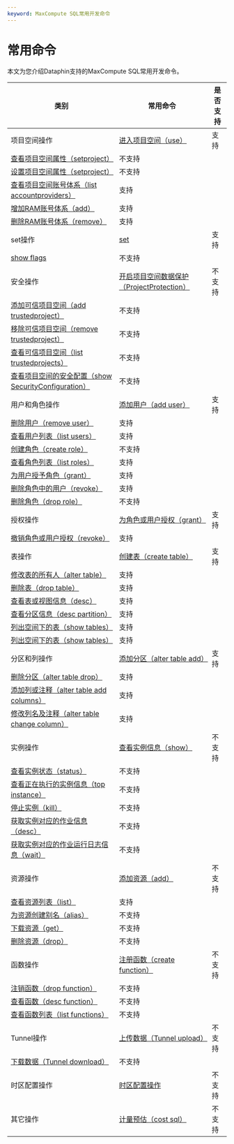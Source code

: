 ```yaml
---
keyword: MaxCompute SQL常用开发命令
---
```


# 常用命令

本文为您介绍Dataphin支持的MaxCompute SQL常用开发命令。

|类别|常用命令|是否支持|
|--|----|----|
|项目空间操作|[进入项目空间（use）](/cn.zh-CN/开发/常用命令/项目空间操作.md)|支持|
|[查看项目空间属性（setproject）](/cn.zh-CN/开发/常用命令/项目空间操作.md)|不支持|
|[设置项目空间属性（setproject）](/cn.zh-CN/开发/常用命令/项目空间操作.md)|不支持|
|[查看项目空间账号体系（list accountproviders）](/cn.zh-CN/开发/常用命令/项目空间操作.md)|支持|
|[增加RAM账号体系（add）](/cn.zh-CN/开发/常用命令/项目空间操作.md)|支持|
|[删除RAM账号体系（remove）](/cn.zh-CN/开发/常用命令/项目空间操作.md)|支持|
|set操作|[set](/cn.zh-CN/开发/常用命令/SET操作.md)|支持|
|[show flags](/cn.zh-CN/开发/常用命令/SET操作.md)|不支持|
|安全操作|[开启项目空间数据保护（ProjectProtection）](/cn.zh-CN/开发/常用命令/安全操作.md)|不支持|
|[添加可信项目空间（add trustedproject）](/cn.zh-CN/开发/常用命令/安全操作.md)|不支持|
|[移除可信项目空间（remove trustedproject）](/cn.zh-CN/开发/常用命令/安全操作.md)|不支持|
|[查看可信项目空间（list trustedprojects）](/cn.zh-CN/开发/常用命令/安全操作.md)|不支持|
|[查看项目空间的安全配置（show SecurityConfiguration）](/cn.zh-CN/开发/常用命令/安全操作.md)|不支持|
|用户和角色操作|[添加用户（add user）](/cn.zh-CN/开发/常用命令/用户和角色操作.md)|支持|
|[删除用户（remove user）](/cn.zh-CN/开发/常用命令/用户和角色操作.md)|支持|
|[查看用户列表（list users）](/cn.zh-CN/开发/常用命令/用户和角色操作.md)|支持|
|[创建角色（create role）](/cn.zh-CN/开发/常用命令/用户和角色操作.md)|不支持|
|[查看角色列表（list roles）](/cn.zh-CN/开发/常用命令/用户和角色操作.md)|支持|
|[为用户授予角色（grant）](/cn.zh-CN/开发/常用命令/用户和角色操作.md)|支持|
|[删除角色中的用户（revoke）](/cn.zh-CN/开发/常用命令/用户和角色操作.md)|支持|
|[删除角色（drop role）](/cn.zh-CN/开发/常用命令/用户和角色操作.md)|不支持|
|授权操作|[为角色或用户授权（grant）](/cn.zh-CN/开发/常用命令/授权操作.md)|支持|
|[撤销角色或用户授权（revoke）](/cn.zh-CN/开发/常用命令/授权操作.md)|支持|
|表操作|[创建表（create table）](/cn.zh-CN/开发/常用命令/表操作.md)|支持|
|[修改表的所有人（alter table）](/cn.zh-CN/开发/常用命令/表操作.md)|支持|
|[删除表（drop table）](/cn.zh-CN/开发/常用命令/表操作.md)|支持|
|[查看表或视图信息（desc）](/cn.zh-CN/开发/常用命令/表操作.md)|支持|
|[查看分区信息（desc partition）](/cn.zh-CN/开发/常用命令/表操作.md)|支持|
|[列出空间下的表（show tables）](/cn.zh-CN/开发/常用命令/表操作.md)|支持|
|[列出空间下的表（show tables）](/cn.zh-CN/开发/常用命令/表操作.md)|支持|
|分区和列操作|[添加分区（alter table add）](/cn.zh-CN/开发/常用命令/分区和列操作.md)|支持|
|[删除分区（alter table drop）](/cn.zh-CN/开发/常用命令/分区和列操作.md)|支持|
|[添加列或注释（alter table add columns）](/cn.zh-CN/开发/常用命令/分区和列操作.md)|支持|
|[修改列名及注释（alter table change column）](/cn.zh-CN/开发/常用命令/分区和列操作.md)|支持|
|实例操作|[查看实例信息（show）](/cn.zh-CN/开发/常用命令/实例操作.md)|不支持|
|[查看实例状态（status）](/cn.zh-CN/开发/常用命令/实例操作.md)|不支持|
|[查看正在执行的实例信息（top instance）](/cn.zh-CN/开发/常用命令/实例操作.md)|不支持|
|[停止实例（kill）](/cn.zh-CN/开发/常用命令/实例操作.md)|不支持|
|[获取实例对应的作业信息（desc）](/cn.zh-CN/开发/常用命令/实例操作.md)|不支持|
|[获取实例对应的作业运行日志信息（wait）](/cn.zh-CN/开发/常用命令/实例操作.md)|不支持|
|资源操作|[添加资源（add）](/cn.zh-CN/开发/常用命令/资源操作.md)|不支持|
|[查看资源列表（list）](/cn.zh-CN/开发/常用命令/资源操作.md)|支持|
|[为资源创建别名（alias）](/cn.zh-CN/开发/常用命令/资源操作.md)|不支持|
|[下载资源（get）](/cn.zh-CN/开发/常用命令/资源操作.md)|不支持|
|[删除资源（drop）](/cn.zh-CN/开发/常用命令/资源操作.md)|不支持|
|函数操作|[注册函数（create function）](/cn.zh-CN/开发/常用命令/函数操作.md)|不支持|
|[注销函数（drop function）](/cn.zh-CN/开发/常用命令/函数操作.md)|不支持|
|[查看函数（desc function）](/cn.zh-CN/开发/常用命令/函数操作.md)|不支持|
|[查看函数列表（list functions）](/cn.zh-CN/开发/常用命令/函数操作.md)|不支持|
|Tunnel操作|[上传数据（Tunnel upload）](/cn.zh-CN/开发/常用命令/Tunnel操作.md)|不支持|
|[下载数据（Tunnel download）](/cn.zh-CN/开发/常用命令/Tunnel操作.md)|不支持|
|时区配置操作|[时区配置操作](/cn.zh-CN/开发/常用命令/时区配置操作.md)|不支持|
|其它操作|[计量预估（cost sql）](/cn.zh-CN/开发/常用命令/其它操作.md)|不支持|

